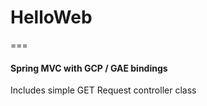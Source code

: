 # HelloWeb    
===
#### Spring MVC with GCP / GAE bindings    

Includes simple GET Request controller class    



